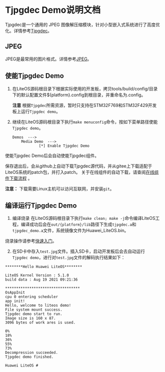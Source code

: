 # Tjpgdec Demo说明文档
Tjpgdec是一个通用的 JPEG 图像解压缩模块，针对小型嵌入式系统进行了高度优化。详情参考<a href="http://elm-chan.org/fsw/tjpgd/00index.html" target="_blank">Tjpgdec</a>。

## JPEG
JPEG是最常用的图片格式。详情参考<a href="https://baike.baidu.com/item/JPEG%E6%A0%BC%E5%BC%8F/3462770?fromtitle=jpeg&fromid=213408&fr=aladdin" target="_blank">JPEG</a>。

## 使能Tjpgdec Demo

1. 在LiteOS源码根目录下根据实际使用的开发板，拷贝tools/build/config/目录下的默认配置文件${platform}.config到根目录，并重命名为.config。

    **注意** 根据`Tjpgdec`所需资源，暂时只支持在STM32F769和STM32F429开发板上运行`Tjpgdec demo`。


2. 继续在LiteOS源码根目录下执行`make menuconfig`命令，按如下菜单路径使能`Tjpgdec demo`。

    ```
    Demos  --->
        Media Demo  --->
                [*] Enable Tjpgdec Demo
    ```
使能Tjpgdec Demo后会自动使能Tjpgdec组件。

保存退出后，会从github上自动下载Tjpgdec源代码，并从gitee上下载适配于LiteOS系统的patch包，并打入patch。
关于在线组件的自动下载，请查阅<a href="https://gitee.com/LiteOS/LiteOS_Components#%E5%9C%A8%E7%BA%BF%E7%BB%84%E4%BB%B6%E4%B8%8B%E8%BD%BD%E6%B5%81%E7%A8%8B" target="_blank">在线组件下载流程</a> 。

**注意：** 下载需要Linux主机可以访问互联网，并安装`git`。

## 编译运行Tjpgdec Demo

1. 编译烧录
在LiteOS源码根目录下执行`make clean; make -j`命令编译LiteOS工程，编译成功后会在`out/{platform}/lib`路径下生成`tjpgdec.a`和`tjpgdec_demo.a`文件，系统镜像文件为Huawei_LiteOS.bin。

烧录操作请参考<a href="https://gitee.com/LiteOS/LiteOS/blob/master/doc/LiteOS_Quick_Start.md" target="_blank">快速入门</a>。

2. 在SD卡中存入`test.jpg`文件。插入SD卡，启动开发板后会去自动运行`Tjpgdec demo`，进行对`test.jpg`文件的解码执行结果如下：

```
********Hello Huawei LiteOS********

LiteOS Kernel Version : 5.1.0
build data : Aug 19 2021 09:21:36

**********************************
OsAppInit
cpu 0 entering scheduler
app init!
Hello, welcome to liteos demo!
File system mount success.
Tjpgdec demo start to run.
Image size is 160 x 87.
3096 bytes of work ares is used.

0%
18%
36%
55%
73%
Decompression succeeded.
Tjpgdec demo finished.

Huawei LiteOS # 
```
